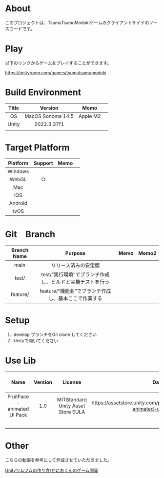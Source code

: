 
# About
このプロジェクトは、TsumuTsumuModokiゲームのクライアントサイドのソースコードです。

# Play

以下のリンクからゲームをプレイすることができます。

https://unityroom.com/games/tsumutsumumodoki

# Build Environment

| Title |  Version   | Memo  |       |
| :---: | :--------: | :---: | :---: |
|  OS   | MacOS Sonoma 14.5  | Apple M2 |       |
| Unity | 2022.3.37f1 |       |       |
|       |            |       |       |


# Target Platform

| Platform | Support | Memo  |       |
| :------: | :-----: | :---: | :---: |
| Windows  |        |       |       |
|  WebGL   |    ○    |       |       |
|   Mac    |         |       |       |
|   iOS    |        |       |       |
| Android  |         |       |       |
|   tvOS   |         |       |       |

# Git　Branch
| Branch Name |                                  Purpose                                  | Memo  | Memo2 |
| :---------: | :-----------------------------------------------------------------------: | :---: | :---: |
|   main    |                           リリース済みの安定版                            |       |       |
|   test/   | test/”実行環境”でブランチ作成し、ビルドと実機テストを行う |       |       |
|  feature/   |   feature/”機能名”でブランチ作成し、基本ここで作業する    |       |       |


# Setup

1. :develop ブランチをGit clone してください
2. :Unityで開いてください　
<!-- 3. :Menu -> InitSetup を押してください
4. :
5. :
6. :
7. :




# Useful Function

* Function1
 
 Menu->Debug->Dev1
 を押すとデバッグ機能がうごきます


# Important Point

日本語ファイルを含めてると、ほげほげSDKがバグります。
 -->

# Use Lib

|   Name    | Version | License |           Data URL           |  Purpose of usage  |                 Memo1                 | Memo2 |
| :-------: | :-----: | :-----: | :--------------------------: | :----------------: | :-----------------------------------: | :---: |
| FruitFace - animated UI Pack  |  1.0  |   MITStandard Unity Asset Store EULA   |     https://assetstore.unity.com/packages/2d/gui/icons/fruitface-animated-ui-pack-58686     |  ツムのデザイン  |  |       |
|           |         |         |                              |                    |                                       |       |
|           |         |         |                              |                    |                                       |       |
|           |         |         |                              |                    |                                       |       |
|           |         |         |                              |                    |                                       |       |
|           |         |         |                              |                    |                                       |       |




# Other

こちらの動画を参考にして作成させていただきました。

[Unityツムツムの作り方/かにおくんのゲーム開発](https://www.youtube.com/watch?v=6FQ5fhFHIWw)
